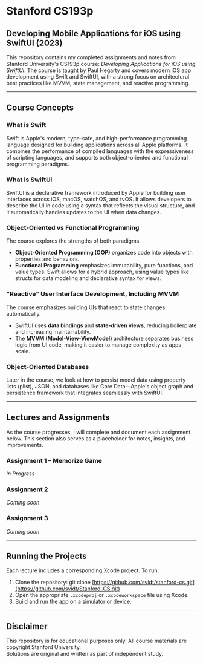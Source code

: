 # Stanford CS193p  
## Developing Mobile Applications for iOS using SwiftUI (2023)

This repository contains my completed assignments and notes from Stanford University's CS193p course: *Developing Applications for iOS using SwiftUI*. The course is taught by Paul Hegarty and covers modern iOS app development using Swift and SwiftUI, with a strong focus on architectural best practices like MVVM, state management, and reactive programming.

---

## Course Concepts

### What is Swift

Swift is Apple's modern, type-safe, and high-performance programming language designed for building applications across all Apple platforms. It combines the performance of compiled languages with the expressiveness of scripting languages, and supports both object-oriented and functional programming paradigms.

### What is SwiftUI

SwiftUI is a declarative framework introduced by Apple for building user interfaces across iOS, macOS, watchOS, and tvOS. It allows developers to describe the UI in code using a syntax that reflects the visual structure, and it automatically handles updates to the UI when data changes.

### Object-Oriented vs Functional Programming

The course explores the strengths of both paradigms.  
- **Object-Oriented Programming (OOP)** organizes code into objects with properties and behaviors.  
- **Functional Programming** emphasizes immutability, pure functions, and value types. Swift allows for a hybrid approach, using value types like structs for data modeling and declarative syntax for views.

### "Reactive" User Interface Development, Including MVVM

The course emphasizes building UIs that react to state changes automatically.  
- SwiftUI uses **data bindings** and **state-driven views**, reducing boilerplate and increasing maintainability.  
- The **MVVM (Model-View-ViewModel)** architecture separates business logic from UI code, making it easier to manage complexity as apps scale.

### Object-Oriented Databases

Later in the course, we look at how to persist model data using property lists (plist), JSON, and databases like Core Data—Apple's object graph and persistence framework that integrates seamlessly with SwiftUI.

---

## Lectures and Assignments

As the course progresses, I will complete and document each assignment below. This section also serves as a placeholder for notes, insights, and improvements.

### Assignment 1 – Memorize Game  
*In Progress*

### Assignment 2  
*Coming soon*

### Assignment 3
*Coming soon*


---

## Running the Projects

Each lecture includes a corresponding Xcode project. To run:

1. Clone the repository: git clone [https://github.com/svidt/stanford-cs.git](https://github.com/svidt/Stanford-CS.git)
2. Open the appropriate `.xcodeproj` or `.xcodeworkspace` file using Xcode.
3. Build and run the app on a simulator or device.

---

## Disclaimer

This repository is for educational purposes only. All course materials are copyright Stanford University.  
Solutions are original and written as part of independent study.
